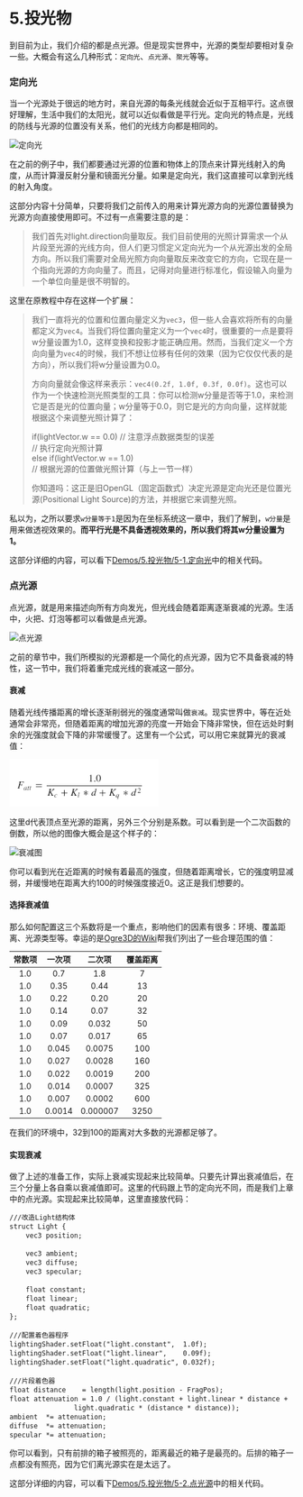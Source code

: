 # 5.投光物

到目前为止，我们介绍的都是点光源。但是现实世界中，光源的类型却要相对复杂一些。大概会有这么几种形式：`定向光`、`点光源`、`聚光`等等。

### 定向光

当一个光源处于很远的地方时，来自光源的每条光线就会近似于互相平行。这点很好理解，生活中我们的太阳光，就可以近似看做是平行光。定向光的特点是，光线的防线与光源的位置没有关系，他们的光线方向都是相同的。

![定向光](https://learnopengl-cn.github.io/img/02/05/light_casters_directional.png)

在之前的例子中，我们都要通过光源的位置和物体上的顶点来计算光线射入的角度，从而计算漫反射分量和镜面光分量。如果是定向光，我们这直接可以拿到光线的射入角度。

这部分内容十分简单，只要将我们之前传入的用来计算光源方向的光源位置替换为光源方向直接使用即可。不过有一点需要注意的是：

> 我们首先对light.direction向量取反。我们目前使用的光照计算需求一个从片段至光源的光线方向，但人们更习惯定义定向光为一个从光源出发的全局方向。所以我们需要对全局光照方向向量取反来改变它的方向，它现在是一个指向光源的方向向量了。而且，记得对向量进行标准化，假设输入向量为一个单位向量是很不明智的。

这里在原教程中存在这样一个扩展：

> 我们一直将光的位置和位置向量定义为`vec3`，但一些人会喜欢将所有的向量都定义为`vec4`。当我们将位置向量定义为一个`vec4`时，很重要的一点是要将w分量设置为1.0，这样变换和投影才能正确应用。然而，当我们定义一个方向向量为`vec4`的时候，我们不想让位移有任何的效果（因为它仅仅代表的是方向），所以我们将w分量设置为0.0。
>
> 方向向量就会像这样来表示：`vec4(0.2f, 1.0f, 0.3f, 0.0f)`。这也可以作为一个快速检测光照类型的工具：你可以检测w分量是否等于1.0，来检测它是否是光的位置向量；w分量等于0.0，则它是光的方向向量，这样就能根据这个来调整光照计算了：
>
>  if(lightVector.w == 0.0) // 注意浮点数据类型的误差<br>
>  // 执行定向光照计算<br>
> else if(lightVector.w == 1.0)<br>
>  // 根据光源的位置做光照计算（与上一节一样）
>
> 你知道吗：这正是旧OpenGL（固定函数式）决定光源是定向光还是位置光源(Positional Light Source)的方法，并根据它来调整光照。

私以为，之所以要求`w分量等于1`是因为在坐标系统这一章中，我们了解到，`w分量`是用来做透视效果的。**而平行光是不具备透视效果的，所以我们将其w分量设置为1。**

这部分详细的内容，可以看下[Demos/5.投光物/5-1.定向光](https://github.com/CodeWicky/Learning-OpenGL/tree/master/%E5%85%89%E7%85%A7/Demos/5.%E6%8A%95%E5%85%89%E7%89%A9/5-1.%E5%AE%9A%E5%90%91%E5%85%89)中的相关代码。

### 点光源

点光源，就是用来描述向所有方向发光，但光线会随着距离逐渐衰减的光源。生活中，火把、灯泡等都可以看做是点光源。

![点光源](https://learnopengl-cn.github.io/img/02/05/light_casters_point.png)

之前的章节中，我们所模拟的光源都是一个简化的点光源，因为它不具备衰减的特性，这一节中，我们将着重完成光线的衰减这一部分。

#### 衰减

随着光线传播距离的增长逐渐削弱光的强度通常叫做`衰减`。现实世界中，等在近处通常会非常亮，但随着距离的增加光源的亮度一开始会下降非常快，但在远处时剩余的光强度就会下降的非常缓慢了。这里有一个公式，可以用它来就算光的衰减值：

![衰减公式](https://github.com/CodeWicky/Learning-OpenGL/raw/master/%E5%85%89%E7%85%A7/Pics/%E8%A1%B0%E5%87%8F%E5%85%AC%E5%BC%8F.png)

这里d代表顶点至光源的距离，另外三个分别是系数。可以看到是一个二次函数的倒数，所以他的图像大概会是这个样子的：

![衰减图](https://learnopengl-cn.github.io/img/02/05/attenuation.png)

你可以看到光在近距离的时候有着最高的强度，但随着距离增长，它的强度明显减弱，并缓慢地在距离大约100的时候强度接近0。这正是我们想要的。

#### 选择衰减值

那么如何配置这三个系数将是一个重点，影响他们的因素有很多：环境、覆盖距离、光源类型等。幸运的是[Ogre3D的Wiki](http://wiki.ogre3d.org/tiki-index.php?page=-Point+Light+Attenuation)帮我们列出了一些合理范围的值：

|常数项|一次项|二次项|覆盖距离|
|:--:|:--:|:--:|:--:|
|1.0|0.7|1.8|7|
|1.0|0.35|0.44|13|
|1.0|0.22|0.20|20|
|1.0|0.14|0.07|32|
|1.0|0.09|0.032|50|
|1.0|0.07|0.017|65|
|1.0|0.045|0.0075|100|
|1.0|0.027|0.0028|160|
|1.0|0.022|0.0019|200|
|1.0|0.014|0.0007|325|
|1.0|0.007|0.0002|600|
|1.0|0.0014|0.000007|3250|

在我们的环境中，32到100的距离对大多数的光源都足够了。

#### 实现衰减

做了上述的准备工作，实际上衰减实现起来比较简单。只要先计算出衰减值后，在三个分量上各自乘以衰减值即可。这里的代码跟上节的定向光不同，而是我们上章中的点光源。实现起来比较简单，这里直接放代码：

```
///改造Light结构体
struct Light {
    vec3 position;  

    vec3 ambient;
    vec3 diffuse;
    vec3 specular;

    float constant;
    float linear;
    float quadratic;
};

///配置着色器程序
lightingShader.setFloat("light.constant",  1.0f);
lightingShader.setFloat("light.linear",    0.09f);
lightingShader.setFloat("light.quadratic", 0.032f);

///片段着色器
float distance    = length(light.position - FragPos);
float attenuation = 1.0 / (light.constant + light.linear * distance + 
                light.quadratic * (distance * distance));
ambient  *= attenuation; 
diffuse  *= attenuation;
specular *= attenuation;

```

你可以看到，只有前排的箱子被照亮的，距离最近的箱子是最亮的。后排的箱子一点都没有照亮，因为它们离光源实在是太远了。


这部分详细的内容，可以看下[Demos/5.投光物/5-2.点光源](https://github.com/CodeWicky/Learning-OpenGL/tree/master/%E5%85%89%E7%85%A7/Demos/5.%E6%8A%95%E5%85%89%E7%89%A9/5-2.%E7%82%B9%E5%85%89%E6%BA%90)中的相关代码。

